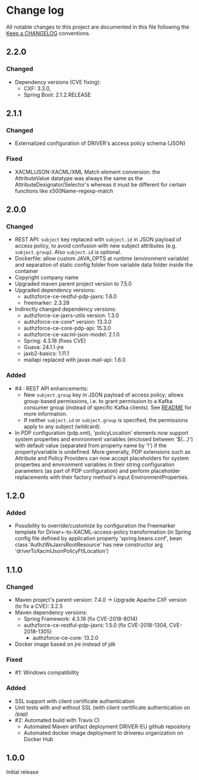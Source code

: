 # Change log
All notable changes to this project are documented in this file following the [Keep a CHANGELOG](http://keepachangelog.com) conventions.

## 2.2.0
### Changed
- Dependency versions (CVE fixing):
    - CXF: 3.3.0,
    - Spring Boot: 2.1.2.RELEASE


## 2.1.1
### Changed
- Externalized configuration of DRIVER's access policy schema (JSON)

### Fixed
- XACML/JSON-XACML/XML Match element conversion: the AttributeValue datatype was always the same as the AttributeDesignator/Selector's whereas it must be different for certain functions like x500Name-regexp-match


## 2.0.0
### Changed
- REST API: `subject` key replaced with `subject.id` in JSON payload of access policy, to avoid confusion with new subject attributes (e.g. `subject.group`). Also `subject.id` is optional.
- Dockerfile: allow custom JAVA_OPTS at runtime (environment variable) and separation of static config folder from variable data folder inside the container
- Copyright company name
- Upgraded maven parent project version to 7.5.0
- Upgraded dependency versions: 
	- authzforce-ce-restful-pdp-jaxrs: 1.6.0
	- freemarker: 2.3.28
- Indirectly changed dependency versions:
	- authzforce-ce-jaxrs-utils version: 1.3.0
	- authzforce-ce-core* version: 13.3.0
	- authzforce-ce-core-pdp-api: 15.3.0
	- authzforce-ce-xacml-json-model: 2.1.0
	- Spring: 4.3.18 (fixes CVE)
	- Guava: 24.1.1-jre
  	- jaxb2-basics: 1.11.1
  	- mailapi replaced with javax.mail-api: 1.6.0

### Added
- #4 : REST API enhancements: 
	- New `subject.group` key in JSON payload of access policy; allows group-based permissions, i.e. to grant permission to a Kafka consumer group (instead of specific Kafka clients). See [README](README.md) for more information.
	- If neither `subject.id` or `subject.group` is specified, the permissions apply to any subject (wildcard).
- In PDP configuration (pdp.xml), 'policyLocation' elements now support system properties and environment variables (enclosed between '${...}') with default value (separated from property name by '!') if the property/variable is undefined. More generally, PDP extensions such as Attribute and Policy Providers can now accept placeholders for system properties and environment variables in their string configuration parameters (as part of PDP configuration) and perform placeholder replacements with their factory method's input EnvironmentProperties.


## 1.2.0
### Added
- Possibility to override/customize by configuration the Freemarker template for Driver+-to-XACML-access-policy transformation (in Spring config file defined by application property 'spring.beans.conf', bean class 'AuthzWsJaxrsRootResource' has new constructor arg 'driverToXacmlJsonPolicyFtlLocation')


## 1.1.0
### Changed
- Maven project's parent version: 7.4.0 
	-> Upgrade Apache CXF version (to fix a CVE): 3.2.5
- Maven dependency versions:
	- Spring Framework: 4.3.18 (fix CVE-2018-8014)
	- authzforce-ce-restful-pdp-jaxrs: 1.5.0 (fix CVE-2018-1304, CVE-2018-1305)
		- authzforce-ce-core: 13.2.0
- Docker image based on jre instead of jdk
	
### Fixed
- #1: Windows compatibility
	
### Added
- SSL support with client certificate authentication
- Unit tests with and without SSL (with client certificate authentication on /pap)
- #2: Automated build with Travis CI
	- Automated Maven artifact deployment DRIVER-EU github repository
	- Automated docker image deployment to drivereu organization on Docker Hub


## 1.0.0
Initial release
